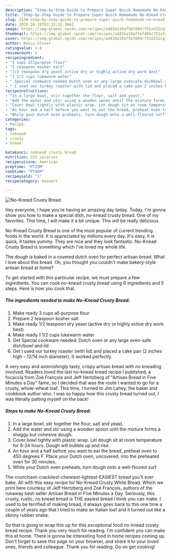 ```yaml
---
description: "Step-by-Step Guide to Prepare Super Quick Homemade No-Knead Crusty Bread"
title: "Step-by-Step Guide to Prepare Super Quick Homemade No-Knead Crusty Bread"
slug: 2150-step-by-step-guide-to-prepare-super-quick-homemade-no-knead-crusty-bread
date: 2020-10-10T03:33:21.366Z
image: https://img-global.cpcdn.com/recipes/a481ba10af5bfd04/751x532cq70/no-knead-crusty-bread-recipe-main-photo.jpg
thumbnail: https://img-global.cpcdn.com/recipes/a481ba10af5bfd04/751x532cq70/no-knead-crusty-bread-recipe-main-photo.jpg
cover: https://img-global.cpcdn.com/recipes/a481ba10af5bfd04/751x532cq70/no-knead-crusty-bread-recipe-main-photo.jpg
author: Nancy Glover
ratingvalue: 3.8
reviewcount: 4
recipeingredient:
- "3 cups allpurpose flour"
- "2 teaspoon kosher salt"
- "1/2 teaspoon dry yeast active dry or highly active dry work best"
- "1 1/2 cups lukewarm water"
- " Special cookware needed Dutch oven or any large ovensafe dishbowl and lid"
- " I used our turkey roaster with lid and placed a cake pan 2 inches high  1214 inch diameter It worked perfectly"
recipeinstructions:
- "In a large bowl, stir together the flour, salt and yeast."
- "Add the water and stir using a wooden spoon until the mixture forms a shaggy but cohesive dough."
- "Cover bowl tightly with plastic wrap. Let dough sit at room temperature for 8-24 hours. Dough will bubble up and rise."
- "An hour and a half before you want to eat the bread, preheat oven to 450 degrees F. Place your Dutch oven, uncovered, into the preheated oven for 30 minutes."
- "While your Dutch oven preheats, turn dough onto a well-floured surf"
categories:
- Recipe
tags:
- noknead
- crusty
- bread

katakunci: noknead crusty bread 
nutrition: 223 calories
recipecuisine: American
preptime: "PT23M"
cooktime: "PT46M"
recipeyield: "1"
recipecategory: Dessert

---
```



![No-Knead Crusty Bread](https://img-global.cpcdn.com/recipes/a481ba10af5bfd04/751x532cq70/no-knead-crusty-bread-recipe-main-photo.jpg)

Hey everyone, I hope you're having an amazing day today. Today, I'm gonna show you how to make a special dish, no-knead crusty bread. One of my favorites. This time, I will make it a bit unique. This will be really delicious.

No-Knead Crusty Bread is one of the most popular of current trending foods in the world. It is appreciated by millions every day. It's easy, it is quick, it tastes yummy. They are nice and they look fantastic. No-Knead Crusty Bread is something which I've loved my whole life.

The dough is baked in a covered dutch oven for perfect artisan bread. What I love about this bread. Oh, you thought you couldn&#39;t make bakery-style artisan bread at home?


To get started with this particular recipe, we must prepare a few ingredients. You can cook no-knead crusty bread using 6 ingredients and 5 steps. Here is how you cook that.

<!--inarticleads1-->

##### The ingredients needed to make No-Knead Crusty Bread:

1. Make ready 3 cups all-purpose flour
1. Prepare 2 teaspoon kosher salt
1. Make ready 1/2 teaspoon dry yeast (active dry or highly active dry work best)
1. Make ready 1 1/2 cups lukewarm water
1. Get  Special cookware needed: Dutch oven or any large oven-safe dish/bowl and lid
1. Get  I used our turkey roaster (with lid) and placed a cake pan (2 inches high – 12/14 inch diameter). It worked perfectly


A very easy and astonishingly tasty, crispy artisan bread with no kneading involved. Readers loved the last no-knead bread recipe I published, a focaccia from Zoë François and Jeff Hertzberg of &#34;Artisan Bread in Five Minutes a Day&#34; fame, so I decided that was the route I wanted to go for a crusty, whole-wheat loaf. This time, I turned to Jim Lahey, the baker and cookbook author who. I was so happy how this crusty bread turned out, I was literally patting myself on the back! 

<!--inarticleads2-->

##### Steps to make No-Knead Crusty Bread:

1. In a large bowl, stir together the flour, salt and yeast.
1. Add the water and stir using a wooden spoon until the mixture forms a shaggy but cohesive dough.
1. Cover bowl tightly with plastic wrap. Let dough sit at room temperature for 8-24 hours. Dough will bubble up and rise.
1. An hour and a half before you want to eat the bread, preheat oven to 450 degrees F. Place your Dutch oven, uncovered, into the preheated oven for 30 minutes.
1. While your Dutch oven preheats, turn dough onto a well-floured surf


The crunchiest-crackliest-chewiest-lightest-EASIEST bread you&#39;ll ever bake. All with this easy recipe for No-Knead Crusty White Bread. Which we print here courtesy of Jeff Hertzberg and Zoë François, authors of the runaway best-seller Artisan Bread in Five Minutes a Day. Seriously, this crusty, rustic, no knead bread is THE easiest bread I think you can make. I used to be terrified of making bread, it always goes back to this one time a couple of years ago that I tried to make an Italian loaf and it turned out like a skinny rubber snake. 

So that is going to wrap this up for this exceptional food no-knead crusty bread recipe. Thank you very much for reading. I'm confident you can make this at home. There is gonna be interesting food in home recipes coming up. Don't forget to save this page on your browser, and share it to your loved ones, friends and colleague. Thank you for reading. Go on get cooking!
